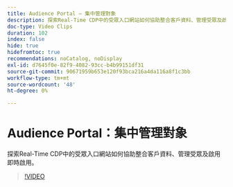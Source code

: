 ```yaml
---
title: Audience Portal — 集中管理對象
description: 探索Real-Time CDP中的受眾入口網站如何協助整合客戶資料、管理受眾及啟用即時啟用。
doc-type: Video Clips
duration: 102
index: false
hide: true
hidefromtoc: true
recommendations: noCatalog, noDisplay
exl-id: d7645f0e-82f9-4082-93cc-b4b99151df31
source-git-commit: 90671959b653e120f93bca216a4da116a8f1c3bb
workflow-type: tm+mt
source-wordcount: '48'
ht-degree: 0%

---
```


# Audience Portal：集中管理對象

探索Real-Time CDP中的受眾入口網站如何協助整合客戶資料、管理受眾及啟用即時啟用。

<!-- 62_S508_3442517_101_audience-portal-centralizing-and-managing-audiences -->
>[!VIDEO](https://video.tv.adobe.com/v/3459748/?learn=on&enablevpops=true&captions=chi_hant)
